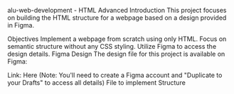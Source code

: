 alu-web-development - HTML Advanced
Introduction
This project focuses on building the HTML structure for a webpage based on a design provided in Figma.

Objectives
Implement a webpage from scratch using only HTML.
Focus on semantic structure without any CSS styling.
Utilize Figma to access the design details.
Figma Design
The design file for this project is available on Figma:

Link: Here (Note: You'll need to create a Figma account and "Duplicate to your Drafts" to access all details)
File to implement Structure
